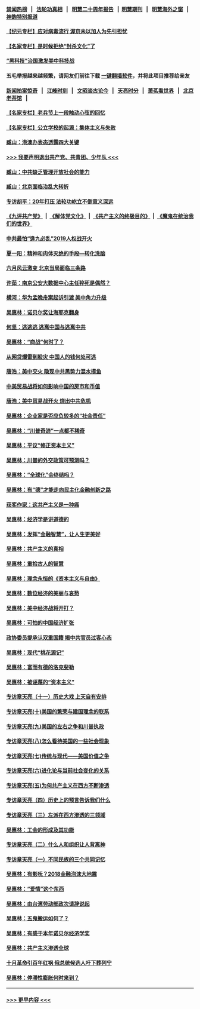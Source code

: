 #### [禁闻热榜](热点新闻.md?=0)  &nbsp;&nbsp;|&nbsp;&nbsp; [法轮功真相](https://github.com/gfw-breaker/truth/blob/master/README.md?=0) &nbsp;&nbsp;|&nbsp;&nbsp; [明慧二十周年报告](https://github.com/gfw-breaker/mh-reports/blob/master/README.md?=0) &nbsp;&nbsp;|&nbsp;&nbsp;[明慧期刊](https://github.com/gfw-breaker/mh-qikan) &nbsp;&nbsp;|&nbsp;&nbsp; [明慧海外之窗](https://github.com/gfw-breaker/mh-news/blob/master/README.md?=0) &nbsp;&nbsp;|&nbsp;&nbsp; [神韵特别报道](https://github.com/gfw-breaker/mh-news/blob/master/shenyun.md?=0)
#### [【纪元专栏】应对病毒流行 渥京未以加人为先引担忧](../pages/nsc423/n11875714.md?t=03140402) 
#### [【名家专栏】是时候拒绝“封杀文化”了](../pages/nsc423/n11814093.md?t=03140402) 
#### [“黑科技”治国激发美中科技战](../pages/nsc423/n11638056.md?t=03140402) 
#### 五毛举报越来越频繁，请网友们前往下载 [一键翻墙软件](https://github.com/gfw-breaker/ssr-accounts)，并将此项目推荐给亲友
#### [新闻拍案惊奇](https://github.com/gfw-breaker/banned-news/blob/master/pages/link4.md) &nbsp;&nbsp;|&nbsp;&nbsp; [江峰时刻](https://github.com/gfw-breaker/banned-news/blob/master/pages/link4.md) &nbsp;&nbsp;|&nbsp;&nbsp; [文昭谈古论今](https://github.com/gfw-breaker/banned-news/blob/master/pages/link4.md) &nbsp;&nbsp;|&nbsp;&nbsp; [天亮时分](https://github.com/gfw-breaker/banned-news/blob/master/pages/link4.md) &nbsp;&nbsp;|&nbsp;&nbsp; [萧茗看世界](https://github.com/gfw-breaker/banned-news/blob/master/pages/link4.md) &nbsp;&nbsp;|&nbsp;&nbsp; [北京老茶馆](https://github.com/gfw-breaker/banned-news/blob/master/pages/link4.md) &nbsp;&nbsp;|&nbsp;&nbsp; 
#### [【名家专栏】老兵节上一段触动心弦的回忆](../pages/nsc423/n11646016.md?t=03140402) 
#### [【名家专栏】公立学校的起源：集体主义与失败](../pages/nsc423/n11601833.md?t=03140402) 
#### [臧山：港澳办表态透露四大关键](../pages/nsc423/n11421628.md?t=03140402) 
#### [>>> 我要声明退出共产党、共青团、少年队 <<<](https://github.com/begood0513/goodnews/blob/master/quit/letter.md) 
#### [臧山：中共缺乏管理开放社会的能力](../pages/nsc423/n11407457.md?t=03140402) 
#### [臧山：北京面临治乱大转折](../pages/nsc423/n11406895.md?t=03140402) 
#### [专访胡平：20年打压 法轮功屹立不倒意义深远](../pages/nsc423/n11398800.md?t=03140402) 
#### [《九评共产党》](https://github.com/begood0513/9ping.md/blob/master/README.md) &nbsp;|&nbsp; [《解体党文化》](../../../../jtdwh.md/blob/master/README.md)  &nbsp;|&nbsp; [《共产主义的终极目的》](../../../../gczydzjmd.md/blob/master/README.md) &nbsp;|&nbsp; [《魔鬼在统治我们的世界》](../../../../mgztzwmdsj.md/blob/master/README.md) 
#### [中共最怕“逢九必乱”2019人权战开火](../pages/nsc423/n11385248.md?t=03140402) 
#### [夏一阳：精神和肉体灭绝的手段—转化洗脑](../pages/nsc423/n11368250.md?t=03140402) 
#### [六月风云激变 北京当局面临三条路](../pages/nsc423/n11313668.md?t=03140402) 
#### [许茹：南京公安大数据中心主任猝死是偶然？](../pages/nsc423/n11064744.md?t=03140402) 
#### [横河：华为孟晚舟案起诉引渡 美中角力升级](../pages/nsc423/n11027230.md?t=03140402) 
#### [吴惠林：诺贝尔奖让海耶克翻身](../pages/nsc423/n10890049.md?t=03140402) 
#### [何坚：逃逃逃 逃离中国与逃离中共](../pages/nsc423/n10592891.md?t=03140402) 
#### [吴惠林：“商战”何时了？](../pages/nsc423/n10573558.md?t=03140402) 
#### [从网贷爆雷到股灾 中国人的钱何处可逃](../pages/nsc423/n10572800.md?t=03140402) 
#### [唐浩：美中交火 隐现中共黑势力混水摸鱼](../pages/nsc423/n10544040.md?t=03140402) 
#### [中美贸易战将如何影响中国的房市和币值](../pages/nsc423/n10543697.md?t=03140402) 
#### [唐浩：美中贸易战开火 烧出中共危机](../pages/nsc423/n10540126.md?t=03140402) 
#### [吴惠林：企业家是否应负较多的“社会责任”](../pages/nsc423/n10535022.md?t=03140402) 
#### [吴惠林：“川普奇迹”一点都不稀奇](../pages/nsc423/n10512808.md?t=03140402) 
#### [吴惠林：平议“修正资本主义”](../pages/nsc423/n10495724.md?t=03140402) 
#### [吴惠林：川普的外交政策可预测吗？](../pages/nsc423/n10462387.md?t=03140402) 
#### [吴惠林：“全球化”会终结吗？](../pages/nsc423/n10452838.md?t=03140402) 
#### [吴惠林：有“德”才能走向民主化金融创新之路](../pages/nsc423/n10432292.md?t=03140402) 
#### [获奖作家：这共产主义是一种癌](../pages/nsc423/n10431541.md?t=03140402) 
#### [吴惠林：经济学是讲道德的](../pages/nsc423/n10398014.md?t=03140402) 
#### [吴惠林：发挥“金融智慧”，让人生更美好](../pages/nsc423/n10375019.md?t=03140402) 
#### [吴惠林：共产主义的真相](../pages/nsc423/n10351394.md?t=03140402) 
#### [吴惠林：重拾古人的智慧](../pages/nsc423/n10337691.md?t=03140402) 
#### [吴惠林：理念永恒的《资本主义与自由》](../pages/nsc423/n10316274.md?t=03140402) 
#### [吴惠林：数位经济的美丽与哀愁](../pages/nsc423/n10292946.md?t=03140402) 
#### [吴惠林：美中经济战将开打？](../pages/nsc423/n10258825.md?t=03140402) 
#### [吴惠林：可怕的中国经济扩张](../pages/nsc423/n10219147.md?t=03140402) 
#### [政协委员提承认双重国籍 揭中共官员过客心态](../pages/nsc423/n10208809.md?t=03140402) 
#### [吴惠林：现代“桃花源记”](../pages/nsc423/n10185234.md?t=03140402) 
#### [吴惠林：富而有德的洛克斐勒](../pages/nsc423/n10142264.md?t=03140402) 
#### [吴惠林：被诬蔑的“资本主义”](../pages/nsc423/n10124816.md?t=03140402) 
#### [专访章天亮（十一）历史大戏 上天自有安排](../pages/nsc423/n10094905.md?t=03140402) 
#### [专访章天亮(十)美国的繁荣与建国理念的联系](../pages/nsc423/n10094899.md?t=03140402) 
#### [专访章天亮(九)美国的左右之争和川普执政](../pages/nsc423/n10094889.md?t=03140402) 
#### [专访章天亮(八)怎么看待美国的一些社会现象](../pages/nsc423/n10094857.md?t=03140402) 
#### [专访章天亮(七)传统与现代——美国价值之争](../pages/nsc423/n10093140.md?t=03140402) 
#### [专访章天亮(六)进化论与当前社会变化的关系](../pages/nsc423/n10092036.md?t=03140402) 
#### [专访章天亮(五)为何共产主义在西方不断渗透](../pages/nsc423/n10083620.md?t=03140402) 
#### [专访章天亮（四）历史上的预言告诉我们什么](../pages/nsc423/n10083606.md?t=03140402) 
#### [专访章天亮（三）左派在西方渗透的三领域](../pages/nsc423/n10081115.md?t=03140402) 
#### [吴惠林：工会的形成及其功能](../pages/nsc423/n10080633.md?t=03140402) 
#### [专访章天亮（二）什么人和组织让人背离神](../pages/nsc423/n10076637.md?t=03140402) 
#### [专访章天亮（一）不同民族的三个共同记忆](../pages/nsc423/n10074188.md?t=03140402) 
#### [吴惠林：有影呒？2018金融泡沫大地震](../pages/nsc423/n10040534.md?t=03140402) 
#### [吴惠林：“爱情”这个东西](../pages/nsc423/n10019423.md?t=03140402) 
#### [吴惠林：由台湾劳动部政次请辞说起](../pages/nsc423/n9979679.md?t=03140402) 
#### [吴惠林：五鬼搬运如何了？](../pages/nsc423/n9925338.md?t=03140402) 
#### [吴惠林：有感于本年诺贝尔经济学奖](../pages/nsc423/n9871883.md?t=03140402) 
#### [吴惠林：共产主义渗透全球](../pages/nsc423/n9812748.md?t=03140402) 
#### [十月革命引百年红祸 俄总统候选人吁下葬列宁](../pages/nsc423/n9810182.md?t=03140402) 
#### [吴惠林：停滞性膨胀何时来到？](../pages/nsc423/n9764136.md?t=03140402) 

----
#### [ >>> 更早内容 <<< ](../indexes/nsc423-earlier.md)
